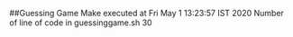 ##Guessing Game
Make executed at
Fri May  1 13:23:57 IST 2020
Number of line of code in guessinggame.sh
      30
